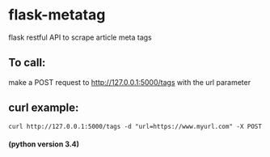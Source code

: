 # flask-metatag
flask restful API to scrape article meta tags

## To call:
make a POST request to http://127.0.0.1:5000/tags with the url parameter

## curl example:
`curl http://127.0.0.1:5000/tags -d "url=https://www.myurl.com" -X POST`

#### (python version 3.4)
